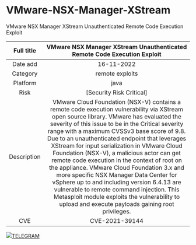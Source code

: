 # VMware-NSX-Manager-XStream

VMware NSX Manager XStream Unauthenticated Remote Code Execution Exploit

| Full title  |                                                                                                                                                                                                                                                                                                                                VMware NSX Manager XStream Unauthenticated Remote Code Execution Exploit                                                                                                                                                                                                                                                                                                                                 |
| :---------: | :-------------------------------------------------------------------------------------------------------------------------------------------------------------------------------------------------------------------------------------------------------------------------------------------------------------------------------------------------------------------------------------------------------------------------------------------------------------------------------------------------------------------------------------------------------------------------------------------------------------------------------------------------------------------------------------------------------------------------------------: |
|  Date add   |                                                                                                                                                                                                                                                                                                                                                               16-11-2022                                                                                                                                                                                                                                                                                                                                                                |
|  Category   |                                                                                                                                                                                                                                                                                                                                                             remote exploits                                                                                                                                                                                                                                                                                                                                                             |
|  Platform   |                                                                                                                                                                                                                                                                                                                                                                  java                                                                                                                                                                                                                                                                                                                                                                   |
|    Risk     |                                                                                                                                                                                                                                                                                                                                                        [Security Risk Critical]                                                                                                                                                                                                                                                                                                                                                         |
| Description | VMware Cloud Foundation (NSX-V) contains a remote code execution vulnerability via XStream open source library. VMware has evaluated the severity of this issue to be in the Critical severity range with a maximum CVSSv3 base score of 9.8. Due to an unauthenticated endpoint that leverages XStream for input serialization in VMware Cloud Foundation (NSX-V), a malicious actor can get remote code execution in the context of root on the appliance. VMware Cloud Foundation 3.x and more specific NSX Manager Data Center for vSphere up to and including version 6.4.13 are vulnerable to remote command injection. This Metasploit module exploits the vulnerability to upload and execute payloads gaining root privileges. |
|     CVE     |                                                                                                                                                                                                                                                                                                                                                             CVE-2021-39144                                                                                                                                                                                                                                                                                                                                                              |

<img src="mrvirusir.ir/sash.png"></img><a href="https://t.me/sashclient">TELEGRAM</a>

